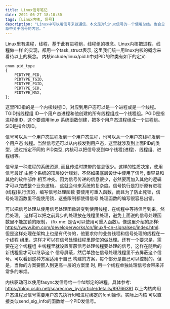 ```yaml
---
title: Linux信号笔记
date: 2021-06-27 18:10:30
tags: [Linux内核, 信号]
description: "Linux中可以用信号来做通信，本文是对linux信号的一个使用总结。也会总结下APUE第10
章中关于信号的内容。"
---
```


Linux里有进程，线程，基于此有进程组，线程组的概念。Linux内核把进程，线程做一样
的实现，都用一个task_struct表示, 这里我们统一用linux内核的概念来看待以上的概念。
内核include/linux/pid.h中对PID的种类有如下的定义:
```
enum pid_type
{
	PIDTYPE_PID,
	PIDTYPE_TGID,
	PIDTYPE_PGID,
	PIDTYPE_SID,
	PIDTYPE_MAX,
};
```
这里PID指的是一个内核线程ID，对应到用户态可以是一个进程或是一个线程。TGID指线程组
ID一个用户态进程和他创建的所有线程组成一个线程组。PGID是指进程组ID，这个要调用linux
系统函数创建，把多个用户态进程组成一个进程组。SID是指会话ID。

信号可以从一个用户态进程发到一个用户态进程，也可以从一个用户态线程发到一个用户态
线程。当然信号还可以从内核发到用户态，这里就涉及到上面PID的类型，通过指定不同的
PID类型, 内核可以把信号发到单个线程(进程)、线程组、进程组等。

信号是一种进程的系统资源, 而且传递时携带的信息很少。这样的性质决定，使用信号最好
由整个系统的顶层设计规划，不然如果底层设计中使用了信号, 很容易和其他的软件部件
相互冲突。因为信号传递的信息很少，必然要再加入其他的逻辑才可以完成整个业务逻辑，
这就会带来系统的复杂度。信号执行是打断原有进程(线程)执行流的，编写信号处理函数
要使用可重入函数，而且为了防止死锁，信号处理函数里不能使用锁，这些限制都使得信号
处理函数的编写很容易出错。

可以把信号处理从使用信号处理函数转变到使用线程，在线程中等待信号到来，然后处理。
这样可以把之前异步的处理放在线程里处理，避免上面说的信号处理函数里不能加锁的限制，
(fix me: 是否可以使用可重入函数)。像这里介绍的那样:
https://www.ibm.com/developerworks/cn/linux/l-cn-signalsec/index.html.
但是这样处理在架构上也是有代价的，他要求你的业务线程和信号处理的线程在一个线程
组里，这样才可以在信号处理线程里即使的做处理。还有一个要求是，需要在这个线程组
主线程里就设置屏蔽信号处理线程要处理的信号，这样在随后的新线程里才可以继承这个
信号屏蔽，然后单独在信号处理线程里不去屏蔽这个信号。可以看到这种方案适用于自己
构建的方案，每个部分是自己可以控制的。但是，当你的方案要嵌入到更高一层的方案里
时, 用一个线程单独处理信号会带来非常多的麻烦。

内核驱动可以使用fasync发信号给一个fd绑定的进程。具体参考:
https://blog.csdn.net/scarecrow_byr/article/details/89766391
以上内核向用户态进程发信号需要用户态先执行fd和进程绑定的fcntl操作。实际上内核
可以直接类似send_sig_info的函数给一个PID发信号。
